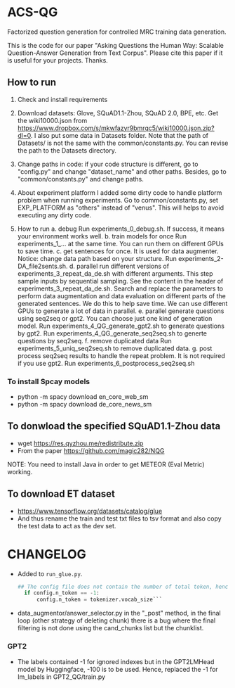 # ACS-QG
Factorized question generation for controlled MRC training data generation.

This is the code for our paper "Asking Questions the Human Way: Scalable Question-Answer Generation from Text Corpus". Please cite this paper if it is useful for your projects. Thanks.

## How to run

1. Check and install requirements

2. Download datasets: Glove, SQuAD1.1-Zhou, SQuAD 2.0, BPE, etc. Get the wiki10000.json from https://www.dropbox.com/s/mkwfazyr9bmrqc5/wiki10000.json.zip?dl=0. I also put some data in Datasets folder. Note that the path of Datasets/ is not the same with the common/constants.py. You can revise the path to the Datasets directory.

3. Change paths in code: if your code structure is different, go to "config.py" and change "dataset_name" and other paths.
  Besides, go to "common/constants.py" and change paths.

4. About experiment platform
  I added some dirty code to handle platform problem when running experiments.
  Go to common/constants.py, set EXP_PLATFORM as "others" instead of "venus". This will helps to avoid executing any dirty code.

5. How to run
  a. debug
      Run experiments_0_debug.sh. If success, it means your environment works well.
  b. train models for once
      Run experiments_1_... at the same time. You can run them on different GPUs to save time.
  c. get sentences for once. It is used for data augmenter. Notice: change data path based on your structure.
      Run experiments_2-DA_file2sents.sh.
  d. parallel run different versions of experiments_3_repeat_da_de.sh with different arguments. This step sample inputs by sequential sampling.
      See the content in the header of experiments_3_repeat_da_de.sh.
      Search and replace the parameters to perform data augmentation and data evaluation on different parts of the generated sentences.
      We do this to help save time. We can use different GPUs to generate a lot of data in parallel.
  e. parallel generate questions using seq2seq or gpt2. You can choose just one kind of generation model.
      Run experiments_4_QG_generate_gpt2.sh to generate questions by gpt2.
      Run experiments_4_QG_generate_seq2seq.sh to generte questions by seq2seq.
  f. remove duplicated data
      Run experiments_5_uniq_seq2seq.sh to remove duplicated data.
  g. post process seq2seq results to handle the repeat problem. It is not required if you use gpt2.
      Run experiments_6_postprocess_seq2seq.sh


### To install Spcay models
- python -m spacy download en_core_web_sm
- python -m spacy download de_core_news_sm

## To donwload the specified SQuAD1.1-Zhou data
- wget https://res.qyzhou.me/redistribute.zip
- From the paper https://github.com/magic282/NQG

NOTE: You need to install Java in order to get METEOR (Eval Metric) working.

## To download ET dataset
- https://www.tensorflow.org/datasets/catalog/glue
- And thus rename the train and test txt files to tsv format and also copy the test data to act as the dev set.

# CHANGELOG
- Added to `run_glue.py`.
  ```python
  ## The config file does not contain the number of total token, hence we use the tokenizer info to initialize that info.
    if config.n_token == -1:
        config.n_token = tokenizer.vocab_size```

- data_augmentor/answer_selector.py
  in the "_post" method, in the final loop (other strategy of deleting chunk) there is a bug where the final filtering is not done using the cand_chunks list but the chunklist.
### GPT2
- The labels contained -1 for ignored indexes but in the GPT2LMHead model by Huggingface, -100 is to be used.
  Hence, replaced the -1 for lm_labels in GPT2_QG/train.py